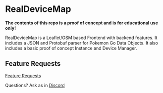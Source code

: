 # RealDeviceMap

<strong>The contents of this repo is a proof of concept and is for educational use only!</strong>

RealDeviceMap is a Leaflet/OSM based Frontend with backend features. It includes a JSON and Protobuf parser for Pokemon Go Data Objects.
It also includes a basic proof of concept Instance and Device Manager.

## Feature Requests

[Feature Requests](https://github.com/RealDeviceMap/RealDeviceMap/issues?q=is%3Aissue+is%3Aopen+label%3Aenhancement) 

Questions? Ask as in [Discord](https://discord.gg/q2aXaGP)
